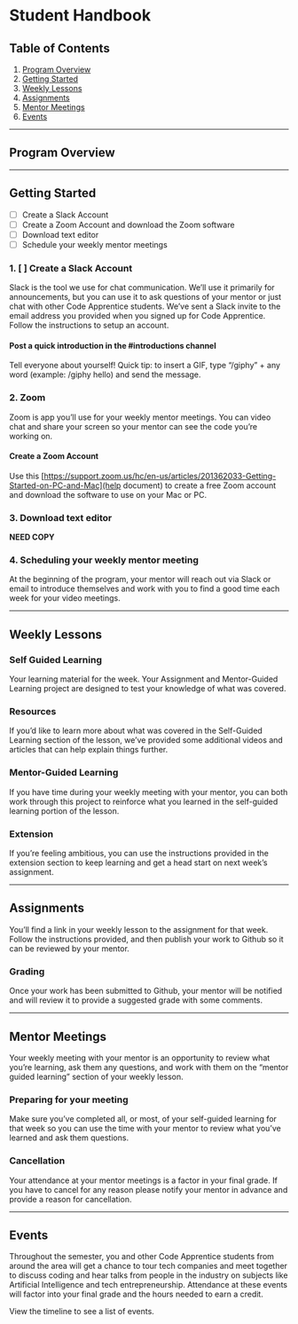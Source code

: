 # Student Handbook

## Table of Contents
1. [Program Overview](#program-overview)
2. [Getting Started](#getting-started)
3. [Weekly Lessons](#weekly-lessons)
4. [Assignments](#assignments)
5. [Mentor Meetings](#mentor-meetings)
6. [Events](#events)

---

## Program Overview

---

<a name="getting-started"></a>
## Getting Started

- [ ] Create a Slack Account
- [ ] Create a Zoom Account and download the Zoom software
- [ ] Download text editor
- [ ] Schedule your weekly mentor meetings

### 1. [ ] Create a Slack Account
Slack is the tool we use for chat communication. We’ll use it primarily for announcements, but you can use it to ask questions of your mentor or just chat with other Code Apprentice students. We’ve sent a Slack invite to the email address you provided when you signed up for Code Apprentice. Follow the instructions to setup an account.

#### Post a quick introduction in the #introductions channel
Tell everyone about yourself! Quick tip: to insert a GIF, type “/giphy” + any word (example: /giphy hello) and send the message.

### 2. Zoom
Zoom is app you’ll use for your weekly mentor meetings. You can video chat and share your screen so your mentor can see the code you’re working on. 

#### Create a Zoom Account
Use this [https://support.zoom.us/hc/en-us/articles/201362033-Getting-Started-on-PC-and-Mac](help document) to create a free Zoom account and download the software to use on your Mac or PC.

### 3. Download text editor
**NEED COPY**

### 4. Scheduling your weekly mentor meeting
At the beginning of the program, your mentor will reach out via Slack or email to introduce themselves and work with you to find a good time each week for your video meetings.

---

<a name="weekly-lessons"></a>
## Weekly Lessons

### Self Guided Learning
Your learning material for the week. Your Assignment and Mentor-Guided Learning project are designed to test your knowledge of what was covered.
  
### Resources
If you’d like to learn more about what was covered in the Self-Guided Learning section of the lesson, we’ve provided some additional videos and articles that can help explain things further.

### Mentor-Guided Learning
If you have time during your weekly meeting with your mentor, you can both work through this project to reinforce what you learned in the self-guided learning portion of the lesson. 
  
### Extension
If you’re feeling ambitious, you can use the instructions provided in the extension section to keep learning and get a head start on next week’s assignment.

---
<a name="assignments"></a>
## Assignments
You’ll find a link in your weekly lesson to the assignment for that week. Follow the instructions provided, and then publish your work to Github so it can be reviewed by your mentor. 

### Grading
Once your work has been submitted to Github, your mentor will be notified and will review it to provide a suggested grade with some comments.

---
<a name="mentor-meetings"></a>
## Mentor Meetings
Your weekly meeting with your mentor is an opportunity to review what you’re learning, ask them any questions, and work with them on the “mentor guided learning” section of your weekly lesson. 

### Preparing for your meeting
Make sure you’ve completed all, or most, of your self-guided learning for that week so you can use the time with your mentor to review what you’ve learned and ask them questions. 

### Cancellation
Your attendance at your mentor meetings is a factor in your final grade. If you have to cancel for any reason please notify your mentor in advance and provide a reason for cancellation.

---  
<a name="events"></a>
## Events
Throughout the semester, you and other Code Apprentice students from around the area will get a chance to tour tech companies and meet together to discuss coding and hear talks from people in the industry on subjects like Artificial Intelligence and tech entrepreneurship. Attendance at these events will factor into your final grade and the hours needed to earn a credit.

View the timeline to see a list of events. 

